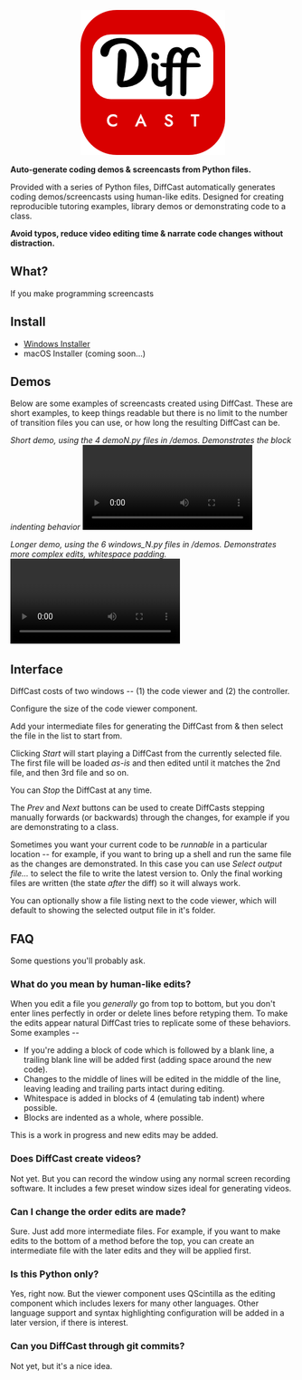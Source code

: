 <p style="text-align:center">
  <img src="diffcast/images/icon.png" />
</p>


**Auto-generate coding demos & screencasts from Python files.**

Provided with a series of Python files, DiffCast automatically generates coding
demos/screencasts using human-like edits. Designed for creating reproducible
tutoring examples, library demos or demonstrating code to a class.

**Avoid typos, reduce video editing time & narrate code changes without distraction.**

## What?

If you make programming screencasts







## Install

* [Windows Installer](https://download.mfitzp.com/DiffCast.exe)
* macOS Installer (coming soon...)




## Demos

Below are some examples of screencasts created using DiffCast. These are short examples, to keep things readable but there is no limit to the number of transition files you can use, or how long the resulting DiffCast can be.

_Short demo, using the 4 demoN.py files in /demos. Demonstrates the block indenting behavior_
<video src="https://user-images.githubusercontent.com/126239/151127893-5c98ba8d-c431-4a25-bb1f-e0b33645a2b6.mp4"></video>

_Longer demo, using the 6 windows_N.py files in /demos. Demonstrates more complex edits, whitespace padding._
<video src="https://user-images.githubusercontent.com/126239/151128026-531c46db-30cb-466a-a836-8818718a2b13.mp4"></video>


## Interface

DiffCast costs of two windows -- (1) the code viewer and (2) the controller.

Configure the size of the code viewer component.


Add your intermediate files for generating the DiffCast from & then select the file in the list to start from.



Clicking *Start* will start playing a DiffCast from the currently selected file.
The first file will be loaded *as-is* and then edited until it matches the 2nd file, and then 3rd file and so on.

You can *Stop* the DiffCast at any time.


The *Prev* and *Next* buttons can be used to create DiffCasts stepping manually forwards (or backwards) through the changes, for example if you are demonstrating to a class.



Sometimes you want your current code to be *runnable* in a particular location -- for example, if you want to bring up a shell and run the same file as the changes are demonstrated. In this case you can use *Select output file...* to select the file to write the latest version to. Only the final working files are written (the state *after* the diff) so it will always work.




You can optionally show a file listing next to the code viewer, which will default to showing the selected output file in it's folder.


## FAQ

Some questions you'll probably ask.

### What do you mean by human-like edits?

When you edit a file you *generally* go from top to bottom, but you don't enter lines perfectly in order or delete lines before retyping them. To make the edits appear natural DiffCast tries to replicate some of these behaviors. Some examples --

* If you're adding a block of code which is followed by a blank line, a trailing blank line will be added first (adding space around the new code).
* Changes to the middle of lines will be edited in the middle of the line, leaving leading and trailing parts intact during editing.
* Whitespace is added in blocks of 4 (emulating tab indent) where possible.
* Blocks are indented as a whole, where possible.

This is a work in progress and new edits may be added.

### Does DiffCast create videos?

Not yet. But you can record the window using any normal screen recording software. It includes a few preset window sizes ideal for generating videos.

### Can I change the order edits are made?

Sure. Just add more intermediate files. For example, if you want to make edits to the bottom of a method before the top, you can create an intermediate file with the later edits and they will be applied first.

### Is this Python only?

Yes, right now. But the viewer component uses QScintilla as the editing component which includes lexers for many other languages. Other language support and syntax highlighting configuration will be added in a later version, if there is interest.

### Can you DiffCast through git commits?

Not yet, but it's a nice idea.
